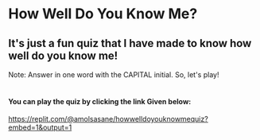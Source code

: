 # How Well Do You Know Me?
## It's just a fun quiz that I have made to know how well do you know me! <br/>
Note: Answer in one word with the CAPITAL initial. So, let's play!
<br/> <br/>
#### You can play the quiz by clicking the link Given below: <br/>
https://replit.com/@amolsasane/howwelldoyouknowmequiz?embed=1&output=1
